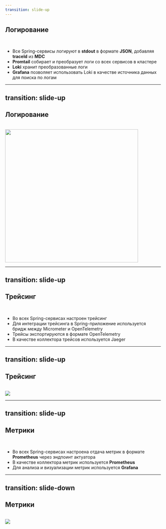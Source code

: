 ```yaml
---
transition: slide-up
---
```


## Логирование
<br>

- Все Spring-сервисы логируют в **stdout** в формате **JSON**, добавляя **traceId** из **MDC**
- **Promtail** собирает и преобразует логи со всех сервисов в кластере
- **Loki** хранит преобразованные логи
- **Grafana** позволяет использовать Loki в качестве источника данных для поиска по логам

---
transition: slide-up
---

## Логирование
<br>

<img src="/loki.png" style="height: 430px;">

---
transition: slide-up
---

## Трейсинг
<br>

- Во всех Spring-сервисах настроен трейсинг
- Для интеграции трейсинга в Spring-приложение используется бридж между Micrometer и OpenTelemetry
- Трейсы экспортируются в формате OpenTelemetry
- В качестве коллектора трейсов используется Jaeger

---
transition: slide-up
---

## Трейсинг

<br>
<img src="/jaeger-ui.png">


---
transition: slide-up
---

## Метрики
<br>

- Во всех Spring-сервисах настроена отдача метрик в формате **Prometheus** через эндпоинт актуатора
- В качестве коллектора метрик используется **Prometheus**
- Для анализа и визуализации метрик используется **Grafana**

---
transition: slide-down
---

## Метрики


<br>
<img src="/prometheus.png">
